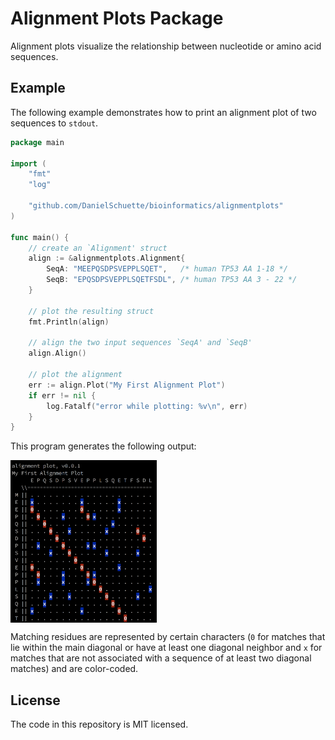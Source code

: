 # Alignment Plots Package
Alignment plots visualize the relationship between nucleotide or amino acid sequences.

## Example

The following example demonstrates how to print an alignment plot of two sequences to `stdout`.

```go
package main

import (
	"fmt"
	"log"

	"github.com/DanielSchuette/bioinformatics/alignmentplots"
)

func main() {
	// create an `Alignment' struct
	align := &alignmentplots.Alignment{
		SeqA: "MEEPQSDPSVEPPLSQET",   /* human TP53 AA 1-18 */
		SeqB: "EPQSDPSVEPPLSQETFSDL", /* human TP53 AA 3 - 22 */
	}

	// plot the resulting struct
	fmt.Println(align)

	// align the two input sequences `SeqA' and `SeqB'
	align.Align()

	// plot the alignment
	err := align.Plot("My First Alignment Plot")
	if err != nil {
		log.Fatalf("error while plotting: %v\n", err)
	}
}
```

This program generates the following output:

<img src="assets/command_line_plot_example.png" align="center" height="260">

Matching residues are represented by certain characters (`0` for matches that lie within the main diagonal or have at least one diagonal neighbor and `x` for matches that are not associated with a sequence of at least two diagonal matches) and are color-coded.



## License

The code in this repository is MIT licensed.
